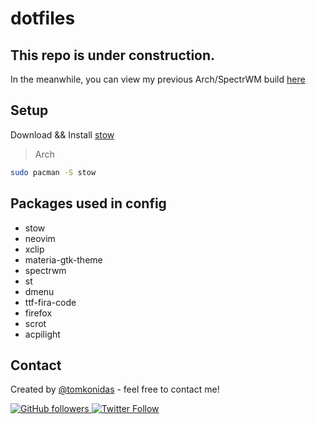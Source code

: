 # dotfiles

## This repo is under construction.  

In the meanwhile, you can view my previous Arch/SpectrWM build [here](https://github.com/tomkonidas/dotfiles/tree/spectrwm)

## Setup

Download && Install [stow](https://www.gnu.org/software/stow/)

> Arch

```bash
sudo pacman -S stow
```

## Packages used in config
- stow
- neovim
- xclip
- materia-gtk-theme
- spectrwm
- st
- dmenu
- ttf-fira-code
- firefox
- scrot
- acpilight

## Contact

Created by [@tomkonidas](https://tomkonidas.com) - feel free to contact me!

<p>
  <a href="https://github.com/tomkonidas">
    <img alt="GitHub followers" src="https://img.shields.io/github/followers/tomkonidas?label=Follow&style=social">
  </a>
  <a href="https://twitter.com/tomkonidas">
    <img alt="Twitter Follow" src="https://img.shields.io/twitter/follow/tomkonidas?label=Follow&style=social">
  </a>
</p>
